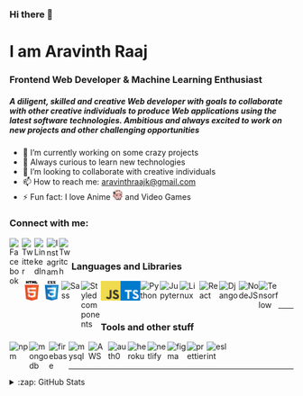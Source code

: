 ### Hi there 👋

# I am Aravinth Raaj
### Frontend Web Developer & Machine Learning Enthusiast 

##### A diligent, skilled and creative Web developer with goals to collaborate with other creative individuals to produce Web applications using the latest software technologies. Ambitious and always excited to work on new projects and other challenging opportunities

- 🔭 I’m currently working on some crazy projects
- 🌱 Always curious to learn new technologies
- 👯 I’m looking to collaborate with creative individuals  
- 📫 How to reach me: aravinthraajk@gmail.com
- ⚡ Fun fact: I love Anime [<addr><img alt="logo" width="18px" src="anime.png" />](https://www.crunchyroll.com/) and Video Games 

### Connect with me:

[<img align="left" alt="Facebook" width="22px" src="https://www.vectorlogo.zone/logos/facebook/facebook-official.svg" />][facebook]
[<img align="left" alt="Twitter" width="22px" src="https://www.vectorlogo.zone/logos/twitter/twitter-official.svg" />][twitter]
[<img align="left" alt="LinkedIn" width="22px" src="https://www.vectorlogo.zone/logos/linkedin/linkedin-icon.svg" />][linkedin]
[<img align="left" alt="Instagram" width="22px" src="https://www.vectorlogo.zone/logos/instagram/instagram-icon.svg" />][instagram]
[<img align="left" alt="Twitch" width="22px" src="https://www.vectorlogo.zone/logos/twitch/twitch-icon.svg" />][twitch]


<br />


### Languages and Libraries

[<img align="left" alt="HTML5" width="35px" src="https://raw.githubusercontent.com/github/explore/80688e429a7d4ef2fca1e82350fe8e3517d3494d/topics/html/html.png" />](https://developer.mozilla.org/en-US/docs/Web/Guide/HTML/HTML5)
[<img align="left" alt="CSS3" width="35px" src="https://raw.githubusercontent.com/github/explore/80688e429a7d4ef2fca1e82350fe8e3517d3494d/topics/css/css.png" />](https://developer.mozilla.org/en-US/docs/Web/CSS)
[<img align="left" alt="Sass" width="35px" src="https://www.vectorlogo.zone/logos/sass-lang/sass-lang-icon.svg" />](https://sass-lang.com/)
[<img align="left" alt="Styled components" width="35px" src="https://avatars2.githubusercontent.com/u/20658825?s=200&v=4" />](https://styled-components.com/)
[<img align="left" alt="JS" width="35px" src="https://raw.githubusercontent.com/github/explore/80688e429a7d4ef2fca1e82350fe8e3517d3494d/topics/javascript/javascript.png" />](https://developer.mozilla.org/en-US/docs/Web/JavaScript)
[<img align="left" alt="TS" width="35px" src="https://raw.githubusercontent.com/github/explore/80688e429a7d4ef2fca1e82350fe8e3517d3494d/topics/typescript/typescript.png" />](https://www.typescriptlang.org/)

[<img align="left" alt="Python" width="35px" src="https://www.vectorlogo.zone/logos/python/python-icon.svg" />](https://www.python.org/)
[<img align="left" alt="Jupyter" width="35px" src="https://www.vectorlogo.zone/logos/jupyter/jupyter-icon.svg" />](https://jupyter.org/)
[<img align="left" alt="Linux" width="35px" src="https://www.vectorlogo.zone/logos/linux/linux-icon.svg" />](https://www.linux.org/)
[<img align="left" alt="React" width="35px" src="https://www.vectorlogo.zone/logos/reactjs/reactjs-icon.svg" />](https://reactjs.org/)
[<img align="left" alt="Django" width="35px" src="https://www.vectorlogo.zone/logos/djangoproject/djangoproject-icon.svg" />](https://www.djangoproject.com/)
[<img align="left" alt="NodeJS" width="35px" src="https://www.vectorlogo.zone/logos/nodejs/nodejs-icon.svg" />](https://nodejs.org/en/)
[<img align="left" alt="Tensorflow" width="35px" src="https://www.vectorlogo.zone/logos/tensorflow/tensorflow-icon.svg" />](https://www.tensorflow.org/)
<br />
<br />

<hr />


### Tools and other stuff

[<img align="left" alt="npm" width="35px" src="https://www.vectorlogo.zone/logos/npmjs/npmjs-icon.svg" />](https://www.npmjs.com/)
[<img align="left" alt="mongodb" width="35px" src="https://www.vectorlogo.zone/logos/mongodb/mongodb-icon.svg" />](https://www.mongodb.com/)
[<img align="left" alt="firebase" width="35px" src="https://www.vectorlogo.zone/logos/firebase/firebase-icon.svg" />](https://firebase.google.com/)
[<img align="left" alt="mysql" width="35px" src="https://www.vectorlogo.zone/logos/mysql/mysql-icon.svg" />](https://www.mysql.com/)
[<img align="left" alt="AWS" width="35px" src="https://www.vectorlogo.zone/logos/amazon_aws/amazon_aws-icon.svg" />](https://aws.amazon.com/)
[<img align="left" alt="auth0" width="35px" src="https://www.vectorlogo.zone/logos/auth0/auth0-icon.svg" />](https://auth0.com/)
[<img align="left" alt="heroku" width="35px" src="https://www.vectorlogo.zone/logos/heroku/heroku-icon.svg" />](https://www.heroku.com/)
[<img align="left" alt="netlify" width="35px" src="https://www.vectorlogo.zone/logos/netlify/netlify-icon.svg" />](https://www.netlify.com/)
[<img align="left" alt="figma" width="35px" src="https://www.vectorlogo.zone/logos/figma/figma-icon.svg" />](https://www.figma.com/)
[<img align="left" alt="prettier" width="35px" src="https://cdn.worldvectorlogo.com/logos/prettier-2.svg" />](https://prettier.io/)
[<img align="left" alt="eslint" width="35px" src="https://www.vectorlogo.zone/logos/eslint/eslint-icon.svg" />](https://eslint.org/)
<br />
<br />
<hr />

<details>
  <summary>:zap: GitHub Stats</summary>
    <img align="left" alt="Aravinth's GitHub Stats" src="https://github-readme-stats.vercel.app/api?username=aravinthraaj&hide=contribs,prs&theme=radical" />

  </details>




[facebook]:https://www.facebook.com/aravinthraajk/
[linkedin]:https://www.linkedin.com/in/aravinth-raaj-k-360324111/
[twitter]:https://twitter.com/aravinth_raaj
[instagram]:https://www.instagram.com/aravinthraajk/
[twitch]:https://www.twitch.tv/knightastron
